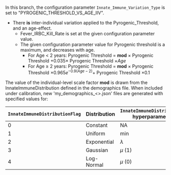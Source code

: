 In this branch, the configuration parameter `Innate_Immune_Variation_Type` is set to "PYROGENIC_THRESHOLD_VS_AGE_IIV".

- There **is** inter-individual variation applied to the Pyrogenic_Threshold, and an age-effect.
    - Fever_IRBC_Kill_Rate is set at the given configuration parameter value.
    - The given configuration parameter value for Pyrogenic threshold is a maximum, and decreases with age.
        - For Age < 2 years: Pyrogenic Threshold = **mod** $\times$ Pyrogenic Threshold $+ 0.035 \times$ Pyrogenic Threshold $\times Age$
        - For Age ≥ 2 years: Pyrogenic Threshold = **mod** $\times$ Pyrogenic Threshold $\times 0.965e^{-0.9(Age-2)} +$ Pyrogenic Threshold $\times 0.1$


The value of the individual-level scale factor **mod** is drawn from the InnateImmuneDistribution defined in the demographics file. When included under calibration, new 'my_demographics_<>.json' files are generated with specified values for: 

| `InnateImmuneDistributionFlag` | Distribution | `InnateImmuneDistribution1` hyperparameter | `InnateImmuneDistribution2` hyperparameter |
|--------------------------------|--------------|--------------------------------------------|--------------------------------------------|
| 0                              | Constant     | NA                                         |  NA                                        |
| 1                              | Uniform      | min                                        |  max (1)                                   |
| 2                              | Exponential  | $\lambda$                                  |  NA                                        |
| 3                              | Gaussian     | $\mu$ (1)                                  |  $\sigma$                                  |
| 4                              | Log-Normal   | $\mu$ (0)                                  |  $\sigma$                                  |

